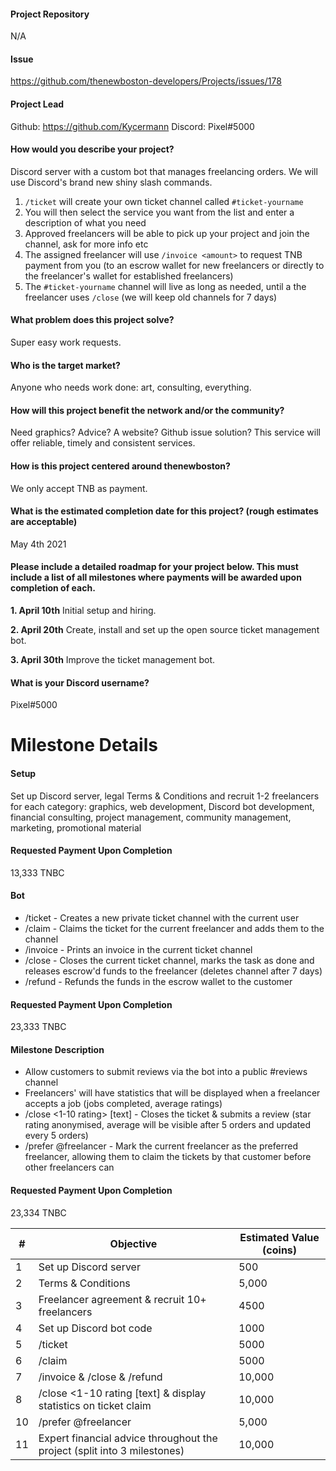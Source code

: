 #### Project Repository
N/A

#### Issue 
https://github.com/thenewboston-developers/Projects/issues/178

#### Project Lead
Github: https://github.com/Kycermann
Discord: Pixel#5000

#### How would you describe your project?
Discord server with a custom bot that manages freelancing orders. We will use Discord's brand new shiny slash commands.

1. `/ticket` will create your own ticket channel called `#ticket-yourname`
2. You will then select the service you want from the list and enter a description of what you need
3. Approved freelancers will be able to pick up your project and join the channel, ask for more info etc
4. The assigned freelancer will use `/invoice <amount>` to request TNB payment from you (to an escrow wallet for new freelancers or directly to the freelancer's wallet for established freelancers)
5. The `#ticket-yourname` channel will live as long as needed, until a the freelancer uses `/close` (we will keep old channels for 7 days)

#### What problem does this project solve?

Super easy work requests.

#### Who is the target market?

Anyone who needs work done: art, consulting, everything.

#### How will this project benefit the network and/or the community?

Need graphics? Advice? A website? Github issue solution? This service will offer reliable, timely and consistent services. 

#### How is this project centered around thenewboston?

We only accept TNB as payment.

#### What is the estimated completion date for this project? (rough estimates are acceptable)

May 4th 2021

#### Please include a detailed roadmap for your project below. This must include a list of all milestones where payments will be awarded upon completion of each.

**1. April 10th**
Initial setup and hiring.

**2. April 20th**
Create, install and set up the open source ticket management bot.

**3. April 30th**
Improve the ticket management bot.

#### What is your Discord username?
Pixel#5000

# Milestone Details

#### Setup
Set up Discord server, legal Terms & Conditions and recruit 1-2 freelancers for each category: graphics, web development, Discord bot development, financial consulting, project management, community management, marketing, promotional material

#### Requested Payment Upon Completion
13,333 TNBC

#### Bot
* /ticket <service> - Creates a new private ticket channel with the current user
* /claim <ticket-name> - Claims the ticket for the current freelancer and adds them to the channel
* /invoice <amount> - Prints an invoice in the current ticket channel
* /close - Closes the current ticket channel, marks the task as done and releases escrow'd funds to the freelancer (deletes channel after 7 days)
* /refund - Refunds the funds in the escrow wallet to the customer

#### Requested Payment Upon Completion
23,333 TNBC

#### Milestone Description
* Allow customers to submit reviews via the bot into a public #reviews channel
* Freelancers' will have statistics that will be displayed when a freelancer accepts a job (jobs completed, average ratings)
* /close <1-10 rating> [text] - Closes the ticket & submits a review (star rating anonymised, average will be visible after 5 orders and updated every 5 orders)
* /prefer @freelancer - Mark the current freelancer as the preferred freelancer, allowing them to claim the tickets by that customer before other freelancers can

#### Requested Payment Upon Completion
23,334 TNBC

| # | Objective           | Estimated Value (coins)   |
| - | ------------------- | ------------------------- |
| 1 | Set up Discord server | 500 |
| 2 | Terms & Conditions | 5,000 |
| 3 | Freelancer agreement & recruit 10+ freelancers | 4500 |
| 4 | Set up Discord bot code | 1000 |
| 5 | /ticket <service> | 5000 |
| 6 | /claim <ticket-name> | 5000 |
| 7 | /invoice <amount> & /close & /refund | 10,000 |
| 8 | /close <1-10 rating [text] & display statistics on ticket claim | 10,000 |
| 10 | /prefer @freelancer | 5,000
| 11 | Expert financial advice throughout the project (split into 3 milestones) | 10,000
